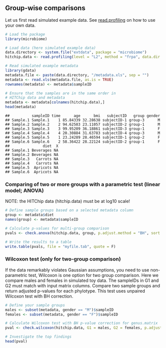

## Group-wise comparisons

Let us first read simulated example data.  See
[read.profiling](reading) on how to use your own data. 


```r
# Load the package
library(microbiome)  

# Load data (here simulated example data) 
data.directory <- system.file("extdata", package = "microbiome")
hitchip.data <- read.profiling(level = "L2", method = "frpa", data.dir = data.directory, log10 = TRUE)  

# Read simulated example metadata
library(gdata)
metadata.file <- paste(data.directory, "/metadata.xls", sep = "")
metadata <- read.xls(metadata.file, as.is = TRUE)
rownames(metadata) <- metadata$sampleID

# Ensure that the samples are in the same order in 
# HITChip data and metadata
metadata <- metadata[colnames(hitchip.data),]
head(metadata)
```

```
##          sampleID time      age      bmi   subjectID   group gender
## Sample.1 Sample.1    1 85.84339 32.28638 subjectID-1 group-3      M
## Sample.2 Sample.2    2 94.62583 23.11057 subjectID-2 group-1      M
## Sample.3 Sample.3    3 99.95209 36.18861 subjectID-3 group-1      F
## Sample.4 Sample.4    4 20.30884 31.63783 subjectID-4 group-3      M
## Sample.5 Sample.5    1 23.24289 28.46594 subjectID-1 group-2      F
## Sample.6 Sample.6    2 58.36422 28.22124 subjectID-2 group-1      F
##               diet  X
## Sample.1 Beverages NA
## Sample.2 Beverages NA
## Sample.3   Carrots NA
## Sample.4   Carrots NA
## Sample.5  Apricots NA
## Sample.6  Apricots NA
```

### Comparing of two or more groups with a parametric test (linear model; ANOVA)

NOTE: the HITChip data (hitchip.data) must be at log10 scale!


```r
# Define sample groups based on a selected metadata column
group <- metadata$diet
names(group) <- metadata$sampleID

# Calculate p-values for multi-group comparison
pvals <- check.anova(hitchip.data, group, p.adjust.method = "BH", sort = TRUE)

# Write the results to a table
write.table(pvals, file = "myfile.tab", quote = F)
```


### Wilcoxon test (only for two-group comparison)

If the data remarkably violates Gaussian assumptions, you need to use
non-parametric test, Wilcoxon is one option for two group
comparison. Here we compare males and females in simulated toy
data. The sampleIDs in G1 and G2 must match with input matrix
columns. Compare two sample groups and return adjusted p-values for
each phylotype. This test uses unpaired Wilcoxon test with BH
correction.


```r
# Define your sample groups
males <- subset(metadata, gender == "M")$sampleID
females <- subset(metadata, gender == "F")$sampleID

# Calculate Wilcoxon test with BH p-value correction for genus.matrix
pval <- check.wilcoxon(hitchip.data, G1 = males, G2 = females, p.adjust.method = "BH", sort = TRUE)  

# Investigate the top findings
head(pval)
```



